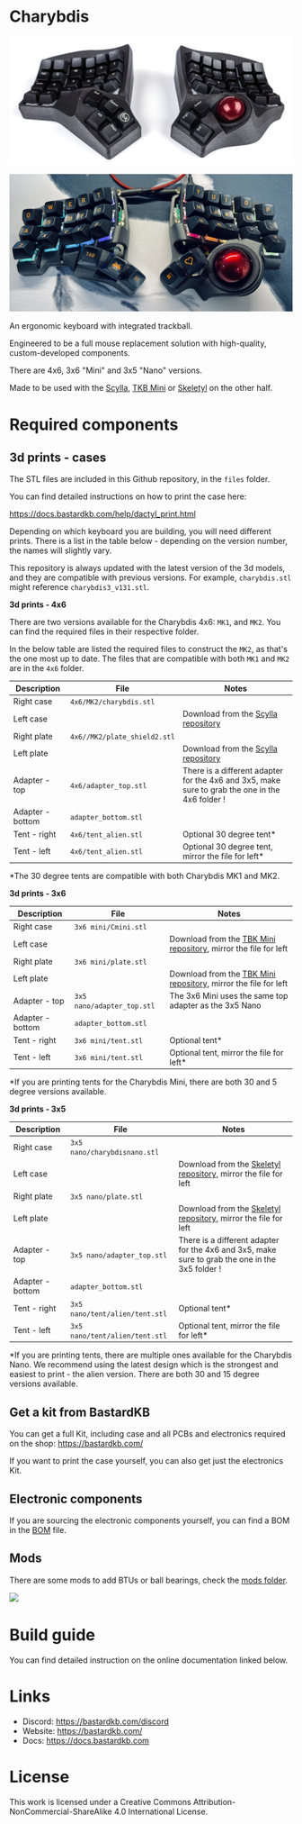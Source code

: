 # Charybdis

![](pics/1at.jpg)

![](pics/1ae.jpg)

An ergonomic keyboard with integrated trackball.

Engineered to be a full mouse replacement solution with high-quality, custom-developed components.

There are 4x6, 3x6 "Mini" and 3x5 "Nano" versions.

Made to be used with the [Scylla](https://github.com/Bastardkb/Scylla), [TKB Mini](https://github.com/Bastardkb/TBK-Mini) or [Skeletyl](https://github.com/Bastardkb/Skeletyl) on the other half.


# Required components

## 3d prints - cases

The STL files are included in this Github repository, in the `files` folder.

You can find detailed instructions on how to print the case here:

https://docs.bastardkb.com/help/dactyl_print.html

Depending on which keyboard you are building, you will need different prints. There is a list in the table below - depending on the version number, the names will slightly vary. 

This repository is always updated with the latest version of the 3d models, and they are compatible with previous versions. For example, `charybdis.stl` might reference `charybdis3_v131.stl`.

**3d prints - 4x6**

There are two versions available for the Charybdis 4x6: `MK1`, and `MK2`. You can find the required files in their respective folder.

In the below table are listed the required files to construct the `MK2`, as that's the one most up to date.
The files that are compatible with both `MK1` and `MK2` are in the `4x6` folder.

| Description      | File                    | Notes                                                                                           |
| ---------------- | ----------------------- | ----------------------------------------------------------------------------------------------- |
| Right case       | `4x6/MK2/charybdis.stl`     |                                                                                             |
| Left case        |                         | Download from the [Scylla repository](https://github.com/Bastardkb/Scylla)                      |
| Right plate      | `4x6//MK2/plate_shield2.stl` |                                                                                            |
| Left plate       |                         | Download from the [Scylla repository](https://github.com/Bastardkb/Scylla)                      |
| Adapter - top    | `4x6/adapter_top.stl`   | There is a different adapter for the 4x6 and 3x5, make sure to grab the one in the 4x6 folder ! |
| Adapter - bottom | `adapter_bottom.stl`    |                                                                                                 |
| Tent - right     | `4x6/tent_alien.stl`    | Optional 30 degree tent*                                                                        |
| Tent - left      | `4x6/tent_alien.stl`    | Optional 30 degree tent, mirror the file for left*                                              |

*The 30 degree tents are compatible with both Charybdis MK1 and MK2.

**3d prints - 3x6**

| Description      | File                       | Notes                                                                                                    |
| ---------------- | -------------------------- | -------------------------------------------------------------------------------------------------------- |
| Right case       | `3x6 mini/Cmini.stl`       |                                                                                                          |
| Left case        |                            | Download from the [TBK Mini repository](https://github.com/bastardkb/tbk-Mini), mirror the file for left |
| Right plate      | `3x6 mini/plate.stl`       |                                                                                                          |
| Left plate       |                            | Download from the [TBK Mini repository](https://github.com/bastardkb/tbk-Mini), mirror the file for left |
| Adapter - top    | `3x5 nano/adapter_top.stl` | The 3x6 Mini uses the same top adapter as the 3x5 Nano                                                   |
| Adapter - bottom | `adapter_bottom.stl`       |                                                                                                          |
| Tent - right     | `3x6 mini/tent.stl`        | Optional tent*                                                                            |
| Tent - left      | `3x6 mini/tent.stl`        | Optional tent, mirror the file for left*                                                        |

*If you are printing tents for the Charybdis Mini, there are both 30 and 5 degree versions available.

**3d prints - 3x5**

| Description      | File                           | Notes                                                                                                    |
| ---------------- | ------------------------------ | -------------------------------------------------------------------------------------------------------- |
| Right case       | `3x5 nano/charybdisnano.stl`   |                                                                                                          |
| Left case        |                                | Download from the [Skeletyl repository](https://github.com/bastardkb/skeletyl), mirror the file for left |
| Right plate      | `3x5 nano/plate.stl`           |                                                                                                          |
| Left plate       |                                | Download from the [Skeletyl repository](https://github.com/bastardkb/skeletyl), mirror the file for left |
| Adapter - top    | `3x5 nano/adapter_top.stl`     | There is a different adapter for the 4x6 and 3x5, make sure to grab the one in the 3x5 folder !          |
| Adapter - bottom | `adapter_bottom.stl`           |                                                                                                          |
| Tent - right     | `3x5 nano/tent/alien/tent.stl` | Optional tent*                                                                                           |
| Tent - left      | `3x5 nano/tent/alien/tent.stl` | Optional tent, mirror the file for left*                                                                 |

*If you are printing tents, there are multiple ones available for the Charybdis Nano. We recommend using the latest design which is the strongest and easiest to print - the alien version. There are both 30 and 15 degree versions available.


## Get a kit from BastardKB

You can get a full Kit, including case and all PCBs and electronics required on the shop:
https://bastardkb.com/

If you want to print the case yourself, you can also get just the electronics Kit.


## Electronic components

If you are sourcing the electronic components yourself, you can find a BOM in the [BOM](electronics_bom.md) file.

## Mods

There are some mods to add BTUs or ball bearings, check the [mods folder](files/mods/).


![](pics/1ac.png)

# Build guide

You can find detailed instruction on the online documentation linked below.

# Links

- Discord: https://bastardkb.com/discord
- Website: https://bastardkb.com/
- Docs: https://docs.bastardkb.com

# License 

This work is licensed under a Creative Commons Attribution-NonCommercial-ShareAlike 4.0 International License.
